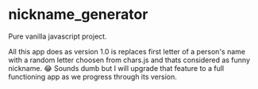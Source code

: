 # nickname_generator
Pure vanilla javascript project.

All this app does as version 1.0 is replaces first letter of a person's name with a random letter choosen from chars.js
and thats considered as funny nickname. 😂 Sounds dumb but I will upgrade that feature to a
full functioning app as we progress through its version.
